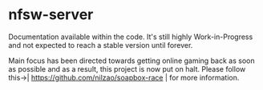 # nfsw-server

Documentation available within the code. It's still highly Work-in-Progress and not expected to reach a stable version until forever.

Main focus has been directed towards getting online gaming back as soon as possible and as a result, this project is now put on halt. Please follow this->| https://github.com/nilzao/soapbox-race | for more information.
